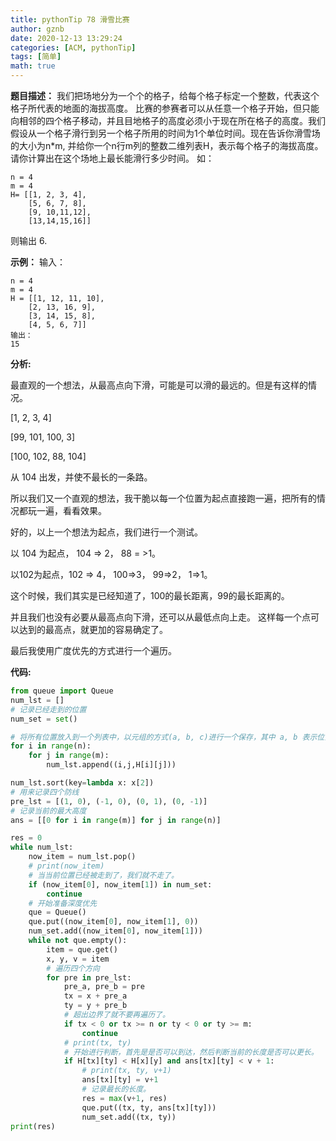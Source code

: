 ```yaml
---
title: pythonTip 78 滑雪比赛
author: gznb
date: 2020-12-13 13:29:24
categories: [ACM, pythonTip]
tags: [简单]
math: true
---
```


**题目描述：**
我们把场地分为一个个的格子，给每个格子标定一个整数，代表这个格子所代表的地面的海拔高度。 比赛的参赛者可以从任意一个格子开始，但只能向相邻的四个格子移动，并且目地格子的高度必须小于现在所在格子的高度。我们假设从一个格子滑行到另一个格子所用的时间为1个单位时间。现在告诉你滑雪场的大小为n*m, 并给你一个n行m列的整数二维列表H，表示每个格子的海拔高度。请你计算出在这个场地上最长能滑行多少时间。
如：

```
n = 4
m = 4
H= [[1, 2, 3, 4],
    [5, 6, 7, 8],
    [9, 10,11,12],
    [13,14,15,16]]
```


则输出 6.

**示例：**
输入：

```
n = 4
m = 4
H = [[1, 12, 11, 10], 
	[2, 13, 16, 9], 
	[3, 14, 15, 8], 
	[4, 5, 6, 7]]
输出：
15
```



**分析:**

最直观的一个想法，从最高点向下滑，可能是可以滑的最远的。但是有这样的情况。

[1,  2,  3,  4]

[99,  101,  100,  3]

[100, 102,  88, 104]

 从 104 出发，并使不最长的一条路。

所以我们又一个直观的想法，我干脆以每一个位置为起点直接跑一遍，把所有的情况都玩一遍，看看效果。

好的，以上一个想法为起点，我们进行一个测试。

以 104 为起点，  104 => 2， 88 = >1。 

以102为起点，102 => 4， 100=>3， 99=>2， 1=>1。

这个时候，我们其实是已经知道了，100的最长距离，99的最长距离的。



并且我们也没有必要从最高点向下滑，还可以从最低点向上走。 这样每一个点可以达到的最高点，就更加的容易确定了。

最后我使用广度优先的方式进行一个遍历。



**代码:**
```python
from queue import Queue
num_lst = []
# 记录已经走到的位置
num_set = set()

# 将所有位置放入到一个列表中，以元组的方式(a, b, c)进行一个保存，其中 a, b 表示位置， c 表示当前位置的海拔高度
for i in range(n):
    for j in range(m):
        num_lst.append((i,j,H[i][j]))

num_lst.sort(key=lambda x: x[2])
# 用来记录四个防线
pre_lst = [(1, 0), (-1, 0), (0, 1), (0, -1)]
# 记录当前的最大高度
ans = [[0 for i in range(m)] for j in range(n)]

res = 0
while num_lst:
    now_item = num_lst.pop()
    # print(now_item)
    # 当当前位置已经被走到了，我们就不走了。
    if (now_item[0], now_item[1]) in num_set:
        continue
    # 开始准备深度优先
    que = Queue()
    que.put((now_item[0], now_item[1], 0))
    num_set.add((now_item[0], now_item[1]))
    while not que.empty():
        item = que.get()
        x, y, v = item
        # 遍历四个方向
        for pre in pre_lst:
            pre_a, pre_b = pre
            tx = x + pre_a
            ty = y + pre_b
			# 超出边界了就不要再遍历了。
            if tx < 0 or tx >= n or ty < 0 or ty >= m:
                continue
            # print(tx, ty)
            # 开始进行判断，首先是是否可以到达，然后判断当前的长度是否可以更长。
            if H[tx][ty] < H[x][y] and ans[tx][ty] < v + 1:
                # print(tx, ty, v+1)
                ans[tx][ty] = v+1
                # 记录最长的长度。
                res = max(v+1, res)
                que.put((tx, ty, ans[tx][ty]))
                num_set.add((tx, ty))
print(res)
```
